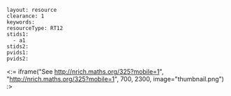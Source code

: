 ````
layout: resource
clearance: 1
keywords:
resourceType: RT12
stids1: 
  - a1
stids2:
pvids1:
pvids2:

````

<:= iframe("See http://nrich.maths.org/325?mobile=1", "http://nrich.maths.org/325?mobile=1", 700, 2300, image="thumbnail.png") :>

